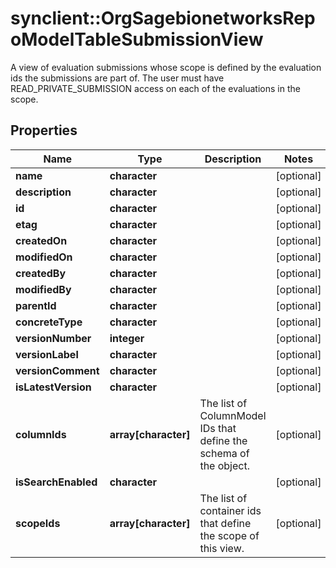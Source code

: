 # synclient::OrgSagebionetworksRepoModelTableSubmissionView

A view of evaluation submissions whose scope is defined by the evaluation ids the submissions are part of. The user must have READ_PRIVATE_SUBMISSION access on each of the evaluations in the scope.

## Properties
Name | Type | Description | Notes
------------ | ------------- | ------------- | -------------
**name** | **character** |  | [optional] 
**description** | **character** |  | [optional] 
**id** | **character** |  | [optional] 
**etag** | **character** |  | [optional] 
**createdOn** | **character** |  | [optional] 
**modifiedOn** | **character** |  | [optional] 
**createdBy** | **character** |  | [optional] 
**modifiedBy** | **character** |  | [optional] 
**parentId** | **character** |  | [optional] 
**concreteType** | **character** |  | [optional] 
**versionNumber** | **integer** |  | [optional] 
**versionLabel** | **character** |  | [optional] 
**versionComment** | **character** |  | [optional] 
**isLatestVersion** | **character** |  | [optional] 
**columnIds** | **array[character]** | The list of ColumnModel IDs that define the schema of the object. | [optional] 
**isSearchEnabled** | **character** |  | [optional] 
**scopeIds** | **array[character]** | The list of container ids that define the scope of this view. | [optional] 


